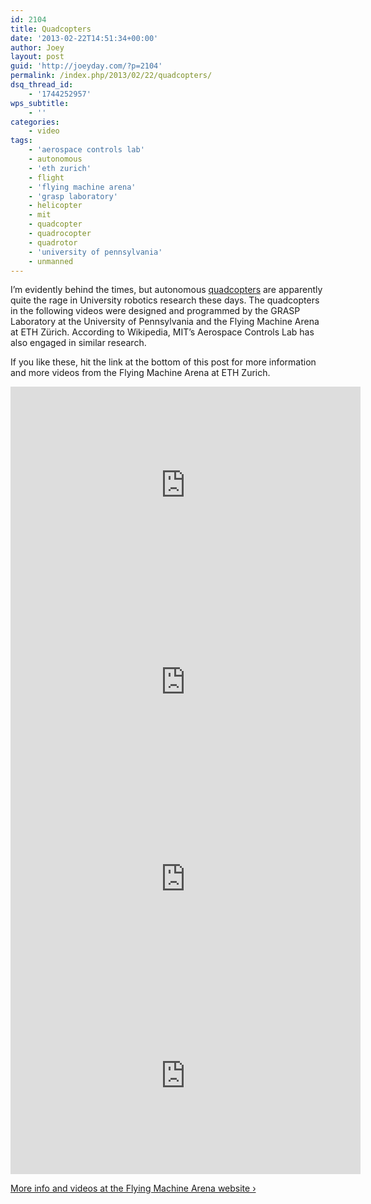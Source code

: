 ```yaml
---
id: 2104
title: Quadcopters
date: '2013-02-22T14:51:34+00:00'
author: Joey
layout: post
guid: 'http://joeyday.com/?p=2104'
permalink: /index.php/2013/02/22/quadcopters/
dsq_thread_id:
    - '1744252957'
wps_subtitle:
    - ''
categories:
    - video
tags:
    - 'aerospace controls lab'
    - autonomous
    - 'eth zurich'
    - flight
    - 'flying machine arena'
    - 'grasp laboratory'
    - helicopter
    - mit
    - quadcopter
    - quadrocopter
    - quadrotor
    - 'university of pennsylvania'
    - unmanned
---
```


I’m evidently behind the times, but autonomous [quadcopters](http://en.wikipedia.org/wiki/Quadrotor) are apparently quite the rage in University robotics research these days. The quadcopters in the following videos were designed and programmed by the <abbr>GRASP</abbr> Laboratory at the University of Pennsylvania and the Flying Machine Arena at <abbr>ETH</abbr> Zürich. According to Wikipedia, <abbr>MIT</abbr>’s Aerospace Controls Lab has also engaged in similar research.

If you like these, hit the link at the bottom of this post for more information and more videos from the Flying Machine Arena at <abbr>ETH</abbr> Zurich.

<iframe allowfullscreen="" frameborder="0" height="315" loading="lazy" src="http://www.youtube.com/embed/YQIMGV5vtd4" width="560"></iframe>

<iframe allowfullscreen="" frameborder="0" height="315" loading="lazy" src="http://www.youtube.com/embed/hyGJBV1xnJI" width="560"></iframe>

<iframe allowfullscreen="" frameborder="0" height="315" loading="lazy" src="http://www.youtube.com/embed/3CR5y8qZf0Y" width="560"></iframe>

<iframe allowfullscreen="" frameborder="0" height="315" loading="lazy" src="http://www.youtube.com/embed/pp89tTDxXuI" width="560"></iframe>

[More info and videos at the Flying Machine Arena website ›](http://www.flyingmachinearena.org "Flying Machine Arena Videos")